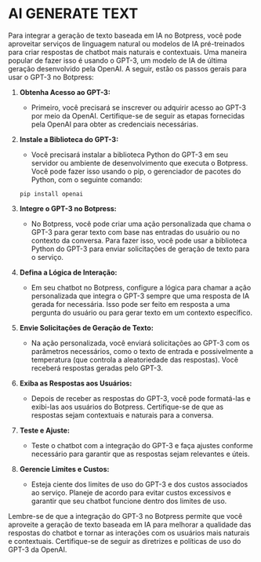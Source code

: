 # AI GENERATE TEXT
Para integrar a geração de texto baseada em IA no Botpress, você pode aproveitar serviços de linguagem natural ou modelos de IA pré-treinados para criar respostas de chatbot mais naturais e contextuais. Uma maneira popular de fazer isso é usando o GPT-3, um modelo de IA de última geração desenvolvido pela OpenAI. A seguir, estão os passos gerais para usar o GPT-3 no Botpress:

1. **Obtenha Acesso ao GPT-3:**
   - Primeiro, você precisará se inscrever ou adquirir acesso ao GPT-3 por meio da OpenAI. Certifique-se de seguir as etapas fornecidas pela OpenAI para obter as credenciais necessárias.

2. **Instale a Biblioteca do GPT-3:**
   - Você precisará instalar a biblioteca Python do GPT-3 em seu servidor ou ambiente de desenvolvimento que executa o Botpress. Você pode fazer isso usando o pip, o gerenciador de pacotes do Python, com o seguinte comando:
   ```
   pip install openai
   ```

3. **Integre o GPT-3 no Botpress:**
   - No Botpress, você pode criar uma ação personalizada que chama o GPT-3 para gerar texto com base nas entradas do usuário ou no contexto da conversa. Para fazer isso, você pode usar a biblioteca Python do GPT-3 para enviar solicitações de geração de texto para o serviço.

4. **Defina a Lógica de Interação:**
   - Em seu chatbot no Botpress, configure a lógica para chamar a ação personalizada que integra o GPT-3 sempre que uma resposta de IA gerada for necessária. Isso pode ser feito em resposta a uma pergunta do usuário ou para gerar texto em um contexto específico.

5. **Envie Solicitações de Geração de Texto:**
   - Na ação personalizada, você enviará solicitações ao GPT-3 com os parâmetros necessários, como o texto de entrada e possivelmente a temperatura (que controla a aleatoriedade das respostas). Você receberá respostas geradas pelo GPT-3.

6. **Exiba as Respostas aos Usuários:**
   - Depois de receber as respostas do GPT-3, você pode formatá-las e exibi-las aos usuários do Botpress. Certifique-se de que as respostas sejam contextuais e naturais para a conversa.

7. **Teste e Ajuste:**
   - Teste o chatbot com a integração do GPT-3 e faça ajustes conforme necessário para garantir que as respostas sejam relevantes e úteis.

8. **Gerencie Limites e Custos:**
   - Esteja ciente dos limites de uso do GPT-3 e dos custos associados ao serviço. Planeje de acordo para evitar custos excessivos e garantir que seu chatbot funcione dentro dos limites de uso.

Lembre-se de que a integração do GPT-3 no Botpress permite que você aproveite a geração de texto baseada em IA para melhorar a qualidade das respostas do chatbot e tornar as interações com os usuários mais naturais e contextuais. Certifique-se de seguir as diretrizes e políticas de uso do GPT-3 da OpenAI.